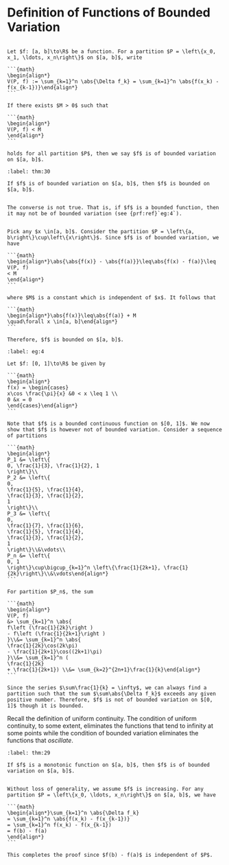 # Definition of Functions of Bounded Variation

````{prf:definition}

Let $f: [a, b]\to\R$ be a function. For a partition $P = \left\{x_0, x_1, \ldots, x_n\right\}$ on $[a, b]$, write

```{math}
\begin{align*}
V(P, f) := \sum_{k=1}^n \abs{\Delta f_k} = \sum_{k=1}^n \abs{f(x_k) - f(x_{k-1})}\end{align*}
```

If there exists $M > 0$ such that

```{math}
\begin{align*}
V(P, f) < M
\end{align*}
```

holds for all partition $P$, then we say $f$ is of bounded variation on $[a, b]$.

````

````{prf:theorem}
:label: thm:30

If $f$ is of bounded variation on $[a, b]$, then $f$ is bounded on $[a, b]$.

````

````{prf:remark}

The converse is not true. That is, if $f$ is a bounded function, then it may not be of bounded variation (see {prf:ref}`eg:4`).

````

````{prf:proof}

Pick any $x \in[a, b]$. Consider the partition $P = \left\{a, b\right\}\cup\left\{x\right\}$. Since $f$ is of bounded variation, we have 

```{math}
\begin{align*}\abs{\abs{f(x)} - \abs{f(a)}}\leq\abs{f(x) - f(a)}\leq V(P, f)
< M
\end{align*}
```

where $M$ is a constant which is independent of $x$. It follows that 

```{math}
\begin{align*}\abs{f(x)}\leq\abs{f(a)} + M
\quad\forall x \in[a, b]\end{align*}
```

Therefore, $f$ is bounded on $[a, b]$.

````

````{prf:example}
:label: eg:4

Let $f: [0, 1]\to\R$ be given by 

```{math}
\begin{align*}
f(x) = \begin{cases}
x\cos \frac{\pi}{x} &0 < x \leq 1 \\
0 &x = 0
\end{cases}\end{align*}
```

Note that $f$ is a bounded continuous function on $[0, 1]$. We now show that $f$ is however not of bounded variation. Consider a sequence of partitions 

```{math}
\begin{align*}
P_1 &= \left\{
0, \frac{1}{3}, \frac{1}{2}, 1
\right\}\\ 
P_2 &= \left\{
0, 
\frac{1}{5}, \frac{1}{4},
\frac{1}{3}, \frac{1}{2}, 
1
\right\}\\ 
P_3 &= \left\{
0, 
\frac{1}{7}, \frac{1}{6},
\frac{1}{5}, \frac{1}{4},
\frac{1}{3}, \frac{1}{2}, 
1
\right\}\\&\vdots\\ 
P_n &= \left\{
0, 1
\right\}\cup\bigcup_{k=1}^n \left\{\frac{1}{2k+1}, \frac{1}{2k}\right\}\\&\vdots\end{align*}
```

For partition $P_n$, the sum 

```{math}
\begin{align*}
V(P, f)
&> \sum_{k=1}^n \abs{
f\left (\frac{1}{2k}\right ) 
- f\left (\frac{1}{2k+1}\right )
}\\&= \sum_{k=1}^n \abs{
\frac{1}{2k}\cos(2k\pi) 
- \frac{1}{2k+1}\cos((2k+1)\pi)
}\\&= \sum_{k=1}^n (
\frac{1}{2k}
+ \frac{1}{2k+1}) \\&= \sum_{k=2}^{2n+1}\frac{1}{k}\end{align*}
```

Since the series $\sum\frac{1}{k} = \infty$, we can always find a partition such that the sum $\sum\abs{\Delta f_k}$ exceeds any given positive number. Therefore, $f$ is not of bounded variation on $[0, 1]$ though it is bounded.

````


Recall the definition of uniform continuity. The condition of uniform continuity, to some extent, eliminates the functions that tend to infinity at some points while the condition of bounded variation eliminates the functions that *oscillate*. 


````{prf:theorem}
:label: thm:29

If $f$ is a monotonic function on $[a, b]$, then $f$ is of bounded variation on $[a, b]$.

````

````{prf:proof}

Without loss of generality, we assume $f$ is increasing. For any partition $P = \left\{x_0, \ldots, x_n\right\}$ on $[a, b]$, we have 

```{math}
\begin{align*}\sum_{k=1}^n \abs{\Delta f_k}
= \sum_{k=1}^n \abs{f(x_k) - f(x_{k-1})}
= \sum_{k=1}^n f(x_k) - f(x_{k-1})
= f(b) - f(a)
\end{align*}
```

This completes the proof since $f(b) - f(a)$ is independent of $P$.

````
